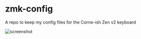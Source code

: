 # zmk-config
A repo to keep my config files for the Corne-ish Zen v2 keyboard

![screenshot](https://github.com/r3tex/zmk-config/raw/master/keymap.png)

